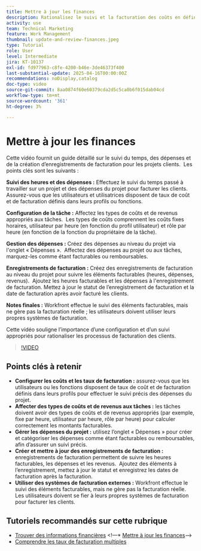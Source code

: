 ```yaml
---
title: Mettre à jour les finances
description: Rationalisez le suivi et la facturation des coûts en définissant des taux, en affectant des types de coûts et de revenus aux tâches, en gérant les dépenses et en créant des enregistrements de facturation. Workfront n’effectue pas la facturation proprement dite.
activity: use
team: Technical Marketing
feature: Work Management
thumbnail: update-and-review-finances.jpeg
type: Tutorial
role: User
level: Intermediate
jira: KT-10137
exl-id: fd977963-c8fe-4200-b46e-3de46373f400
last-substantial-update: 2025-04-16T00:00:00Z
recommendations: noDisplay,catalog
doc-type: video
source-git-commit: 8aa0874f60e60379cda2d5c5ca0b6f015dab04cd
workflow-type: tm+mt
source-wordcount: '361'
ht-degree: 3%

---
```



# Mettre à jour les finances

Cette vidéo fournit un guide détaillé sur le suivi du temps, des dépenses et de la création d’enregistrements de facturation pour les projets clients. &#x200B; Les points clés sont les suivants :

**Suivi des heures et des dépenses :**
Effectuez le suivi du temps passé à travailler sur un projet et des dépenses du projet pour facturer les clients. &#x200B;
Assurez-vous que les utilisateurs et utilisatrices disposent de taux de coût et de facturation définis dans leurs profils ou fonctions. &#x200B;

**Configuration de la tâche :**
Affectez les types de coûts et de revenus appropriés aux tâches. &#x200B;
Les types de coûts comprennent les coûts fixes horaires, utilisateur par heure (en fonction du profil utilisateur) et rôle par heure (en fonction de la fonction du propriétaire de la tâche).

**Gestion des dépenses :**
Créez des dépenses au niveau du projet via l&#39;onglet « Dépenses ». &#x200B;
Affectez des dépenses au projet ou aux tâches, marquez-les comme étant facturables ou remboursables. &#x200B;

**Enregistrements de facturation :**
Créez des enregistrements de facturation au niveau du projet pour suivre les éléments facturables (heures, dépenses, revenus). &#x200B;
Ajoutez les heures facturables et les dépenses à l&#39;enregistrement de facturation.
Mettez à jour le statut de l’enregistrement de facturation et la date de facturation après avoir facturé les clients. &#x200B;

**Notes finales :**
Workfront effectue le suivi des éléments facturables, mais ne gère pas la facturation réelle ; les utilisateurs doivent utiliser leurs propres systèmes de facturation. &#x200B;

Cette vidéo souligne l’importance d’une configuration et d’un suivi appropriés pour rationaliser les processus de facturation des clients. &#x200B;

>[!VIDEO](https://video.tv.adobe.com/v/3457648/?quality=12&learn=on&enablevpops)

## Points clés à retenir


* **Configurer les coûts et les taux de facturation :** assurez-vous que les utilisateurs ou les fonctions disposent de taux de coût et de facturation définis dans leurs profils pour effectuer le suivi précis des dépenses du projet. &#x200B;
* **Affecter des types de coûts et de revenus aux tâches :** les tâches doivent avoir des types de coûts et de revenus appropriés (par exemple, fixe par heure, utilisateur par heure, rôle par heure) pour calculer correctement les montants facturables. &#x200B;
* **Gérer les dépenses du projet :** utilisez l’onglet « Dépenses » pour créer et catégoriser les dépenses comme étant facturables ou remboursables, afin d’assurer un suivi précis. &#x200B;
* **Créer et mettre à jour des enregistrements de facturation :** enregistrements de facturation permettent de suivre les heures facturables, les dépenses et les revenus. &#x200B; Ajoutez des éléments à l’enregistrement, mettez à jour le statut et enregistrez les dates de facturation après la facturation. &#x200B;
* **Utiliser des systèmes de facturation externes :** Workfront effectue le suivi des éléments facturables, mais ne gère pas la facturation réelle. Les utilisateurs doivent se fier à leurs propres systèmes de facturation pour facturer les clients. &#x200B;


## Tutoriels recommandés sur cette rubrique

* [Trouver des informations financières](/help/manage-work/project-finances/find-financial-information.md)
&lt;!—* [Mettre à jour les finances](/help/manage-work/project-finances/update-and-review-finances.md)—>
* [Comprendre les taux de facturation multiples](/help/manage-work/project-finances/multiple-billing-rates.md)

